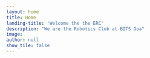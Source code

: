 ```yaml
---
layout: home
title: Home
landing-title: 'Welcome the the ERC'
description: "We are the Robotics Club at BITS Goa"
image:  
author: null
show_tile: false
---
```

